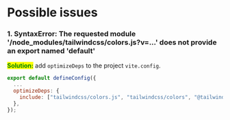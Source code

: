 # Possible issues

### 1. SyntaxError: The requested module '/node\_modules/tailwindcss/colors.js?v=...' does not provide an export named 'default'

<mark style="color:green;">**Solution:**</mark> add `optimizeDeps` to the project `vite.config`.

```javascript
export default defineConfig({
  ...
  optimizeDeps: {
    include: ["tailwindcss/colors.js", "tailwindcss/colors", "@tailwindcss/forms"],
  },
});
```
